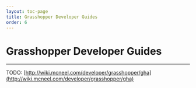 ```yaml
---
layout: toc-page
title: Grasshopper Developer Guides
order: 6
---
```


# Grasshopper Developer Guides
---

TODO: [http://wiki.mcneel.com/developer/grasshopper/gha](http://wiki.mcneel.com/developer/grasshopper/gha)
